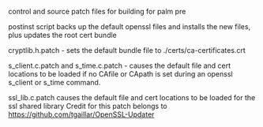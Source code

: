control and source patch files for building for palm pre

postinst script backs up the default openssl files and installs the new files, plus updates the root cert bundle

cryptlib.h.patch - sets the default bundle file to ./certs/ca-certificates.crt

s_client.c.patch and s_time.c.patch - causes the default file and cert locations to be loaded if no CAfile
or CApath is set during an openssl s_client or s_time command.

ssl_lib.c.patch causes the default file and cert locations to be loaded for the ssl shared library  Credit for this patch belongs to https://github.com/tgaillar/OpenSSL-Updater
